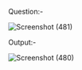 Question:-

![Screenshot (481)](https://github.com/ak2521/Java-Basic/assets/93378378/fb090ecc-bcb2-414f-b004-5e3c754e1b6a)


Output:-


![Screenshot (480)](https://github.com/ak2521/Java-Basic/assets/93378378/aa929ce8-5d1e-4b94-9dd8-059586f8a0ba)
